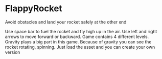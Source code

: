 # FlappyRocket
Avoid obstacles and land your rocket safely at the other end

Use space bar to fuel the rocket and fly high up in the air. Use left and right arrows to move forward or backward. Game contains 4 different levels. Gravity plays a big part in this game. Because of gravity you can see the rocket rotating, spinning. Just load the asset and you can create your own version
